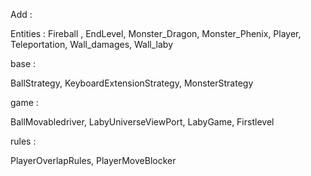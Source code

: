 Add :

Entities : 
Fireball , EndLevel, Monster_Dragon, Monster_Phenix, Player, Teleportation, Wall_damages, Wall_laby

base :

BallStrategy, KeyboardExtensionStrategy, MonsterStrategy

game :

BallMovabledriver, LabyUniverseViewPort, LabyGame, Firstlevel

rules :

PlayerOverlapRules, PlayerMoveBlocker
